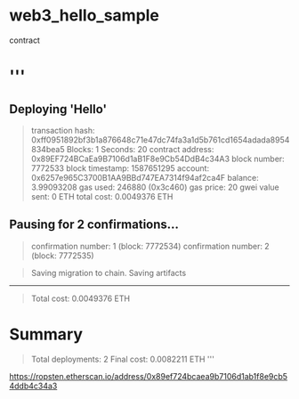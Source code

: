 # web3_hello_sample

contract

'''
=====================

   Deploying 'Hello'
   -----------------
   > transaction hash:    0xff0951892bf3b1a876648c71e47dc74fa3a1d5b761cd1654adada8954834bea5
   > Blocks: 1            Seconds: 20
   > contract address:    0x89EF724BCaEa9B7106d1aB1F8e9Cb54DdB4c34A3
   > block number:        7772533
   > block timestamp:     1587651295
   > account:             0x6257e965C3700B1AA9BBd747EA7314f94af2ca4F
   > balance:             3.99093208
   > gas used:            246880 (0x3c460)
   > gas price:           20 gwei
   > value sent:          0 ETH
   > total cost:          0.0049376 ETH

   Pausing for 2 confirmations...
   ------------------------------
   > confirmation number: 1 (block: 7772534)
   > confirmation number: 2 (block: 7772535)

   > Saving migration to chain.
   > Saving artifacts
   -------------------------------------
   > Total cost:           0.0049376 ETH


Summary
=======
> Total deployments:   2
> Final cost:          0.0082211 ETH
'''

https://ropsten.etherscan.io/address/0x89ef724bcaea9b7106d1ab1f8e9cb54ddb4c34a3
